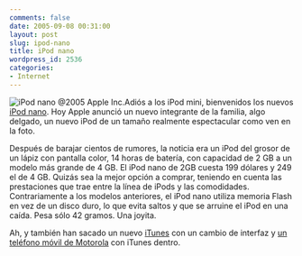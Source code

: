 ```yaml
---
comments: false
date: 2005-09-08 00:31:00
layout: post
slug: ipod-nano
title: iPod nano
wordpress_id: 2536
categories:
- Internet
---
```


![iPod nano @2005 Apple Inc.](/images/ipodx_family.png)Adiós a los iPod mini, bienvenidos los nuevos [iPod nano](http://www.apple.com/ipodnano/). Hoy Apple anunció un nuevo integrante de la familia, algo delgado, un nuevo iPod de un tamaño realmente espectacular como ven en la foto.





Después de barajar cientos de rumores, la noticia era un iPod del grosor de un lápiz con pantalla color, 14 horas de batería, con capacidad de 2 GB a un modelo más grande de 4 GB. El iPod nano de 2GB cuesta 199 dólares y 249 el de 4 GB. Quizás sea la mejor opción a comprar, teniendo en cuenta las prestaciones que trae entre la línea de iPods y las comodidades. Contrariamente a los modelos anteriores, el iPod nano utiliza memoria Flash en vez de un disco duro, lo que evita saltos y que se arruine el iPod en una caída. Pesa sólo 42 gramos. Una joyita.





Ah, y también han sacado un nuevo [iTunes](http://www.apple.com/itunes/overview/) con un cambio de interfaz y [un teléfono móvil de Motorola](http://www.apple.com/itunes/mobile/) con iTunes dentro.
